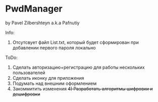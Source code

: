 # PwdManager
by Pavel Zilbershteyn a.k.a Pafnutiy

Info:
1) Отсутсвует файл List.txt, который будет сформирован при добавлении первого пароля локально

ToDo:
1) Сделать авторизацию+регистрацию для работы нескольких пользователей
2) Сделать иконку для приложения
3) Подумать над внешним оформлением
4) Закоммитить изменения
~~4) Разработать алгоритмы шифровки и дешифровки~~
